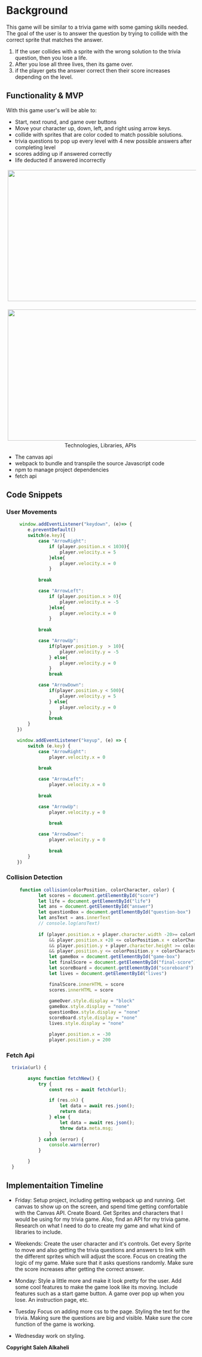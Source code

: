# Background


This game will be similar to a trivia game with some gaming skills needed. 
The goal of the user is to answer the question by trying to collide with 
the correct sprite that matches the answer.
1) If the user collides with a sprite with the wrong solution to the trivia
question, then you lose a life.
2) After you lose all three lives, then its game over.
3) if the player gets the answer correct then their score increases depending
    on the level.


## Functionality & MVP
With this game user's will be able to:
- Start, next round, and game over buttons
- Move your character up, down, left, and right using arrow keys.
- collide with sprites that are color coded to match possible solutions.
- trivia questions to pop up every level with 4 new possible answers after completing level
- scores adding up if answered correctly
- life deducted if answered incorrectly

<p align="center">
<img src="./spaceTriviaHome.png"  height="350" style="vertical-align:top; margin:4px" width="1200">
</p>

<p align="center">
<img src="./spaceTriviaphoto.png"  height="350" style="vertical-align:top; margin:4px" width="1200>
</p>

<!-- In addition, this project will include:
- ReadMe
- An about Modal -->



## Technologies, Libraries, APIs
- The canvas api
- webpack to bundle and transpile the source Javascript code
- npm to manage project dependencies
- fetch api

## Code Snippets


### User Movements

```javascript
     window.addEventListener("keydown", (e)=> {
        e.preventDefault()
        switch(e.key){
            case "ArrowRight":
                if (player.position.x < 1030){
                    player.velocity.x = 5
                }else{
                    player.velocity.x = 0
                }
                
            break

            case "ArrowLeft":
                if (player.position.x > 0){
                    player.velocity.x = -5
                }else{
                    player.velocity.x = 0
                }
                
            break

            case "ArrowUp":
                if(player.position.y  > 10){
                    player.velocity.y = -5
                } else{
                    player.velocity.y = 0
                }
                break

            case "ArrowDown":
                if(player.position.y < 500){
                    player.velocity.y = 5
                } else{
                    player.velocity.y = 0
                }
                break
        }
    })

    window.addEventListener("keyup", (e) => {
        switch (e.key) {
            case "ArrowRight":
                player.velocity.x = 0
             
            break

            case "ArrowLeft":
                player.velocity.x = 0
               
            break

            case "ArrowUp":
                player.velocity.y = 0
               
                break

            case "ArrowDown":
                player.velocity.y = 0
               
                break
        }    
    })

```


### Collision Detection

```javascript
     function collision(colorPosition, colorCharacter, color) {
            let scores = document.getElementById("score")
            let life = document.getElementById("life")
            let ans = document.getElementById("answer")
            let questionBox = document.getElementById("question-box")
            let ansText = ans.innerText
            // console.log(ansText)
            
            if (player.position.x + player.character.width -20>= colorPosition.x
                && player.position.x +20 <= colorPosition.x + colorCharacter.width
                && player.position.y + player.character.height >= colorPosition.y +25
                && player.position.y <= colorPosition.y + colorCharacter.height - 20 && color !==ansText && lives === 0) {
                let gameBox = document.getElementById("game-box")
                let finalScore = document.getElementById("final-score")
                let scoreBoard = document.getElementById("scoreboard")
                let lives = document.getElementById("lives")

                finalScore.innerHTML = score
                scores.innerHTML = score
  
                gameOver.style.display = "block"
                gameBox.style.display = "none"
                questionBox.style.display = "none"
                scoreBoard.style.display = "none"
                lives.style.display = "none"

                player.position.x = -30
                player.position.y = 200

```

### Fetch Api 

```javascript
  trivia(url) {

        async function fetchNew() {
            try {
                const res = await fetch(url);

                if (res.ok) {
                    let data = await res.json();
                    return data;
                } else {
                    let data = await res.json();
                    throw data.meta.msg;
                }
            } catch (error) {
                console.warn(error)
            }

        }
  }

```


## Implementaition Timeline

- Friday:
 Setup project, including getting webpack up and running. Get canvas to show up 
on the screen, and spend time getting comfortable with the Canvas API. Create 
Board. Get Sprites and characters that I would be using for my trivia game. Also,
find an API for my trivia game. Research on what I need to do to create my game and 
what kind of libraries to include.

- Weekends:
Create the user character and it's controls. Get every Sprite to move and also getting
the trivia questions and answers to link with the different sprites which will adjust 
the score. Focus on creating the logic of my game. Make sure that it asks questions randomly.
Make sure the score increases after getting the correct answer.

- Monday:
Style a little more and make it look pretty for the user. Add some cool features to
make the game look like its moving. Include features such as a start game button.
A game over pop up when you lose. An instruction page, etc.

- Tuesday
Focus on adding more css to the page. Styling the text for the trivia. Making sure
the questions are big and visible. Make sure the core function of the game is working.


- Wednesday
work on  styling.





**Copyright Saleh Alkaheli**
